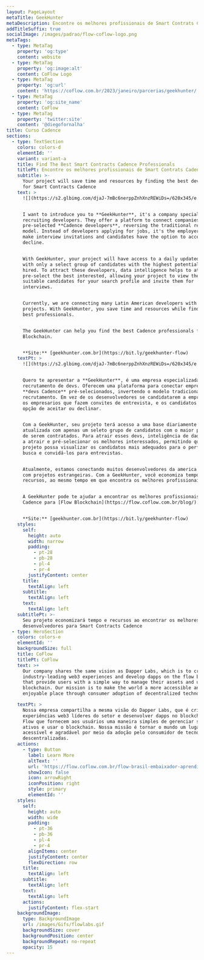 ```yaml
---
layout: PageLayout
metaTitle: GeekHunter
metaDescription: Encontre os melhores profissionais de Smart Contrats Cadence
addTitleSuffix: true
socialImage: /images/padrao/flow-coflow-logo.png
metaTags:
  - type: MetaTag
    property: 'og:type'
    content: website
  - type: MetaTag
    property: 'og:image:alt'
    content: CoFlow Logo
  - type: MetaTag
    property: 'og:url'
    content: 'https://coflow.com.br/2023/janeiro/parcerias/geekhunter/'
  - type: MetaTag
    property: 'og:site_name'
    content: CoFlow
  - type: MetaTag
    property: 'twitter:site'
    content: '@diegofornalha'
title: Curso Cadence
sections:
  - type: TextSection
    colors: colors-d
    elementId: ''
    variant: variant-a
    title: Find The Best Smart Contracts Cadence Professionals
    titlePt: Encontre os melhores profissionais de Smart Contrats Cadence
    subtitle: >-
      Your project will save time and resources by finding the best developers
      for Smart Contracts Cadence
    text: >
      ![](https://s2.glbimg.com/djaJ-7mBc6nerppZnhXnzREWiDs=/620x345/e.glbimg.com/og/ed/f/original/2022/03/11/celso_ferrari_e_tomas_ferrari_fundadores_da_geekhunter.\_credito_jose_somensi.jpg)


      I want to introduce you to **GeekHunter**, it's a company specializing in
      recruiting developers. They offer a platform to connect companies with
      pre-selected **Cadence developers**, reversing the traditional recruitment
      model. Instead of developers applying for jobs, it's the employers who
      make interview invitations and candidates have the option to accept or
      decline.


      With GeekHunter, your project will have access to a daily updated database
      with only a select group of candidates with the highest potential to be
      hired. To attract these developers, data intelligence helps to attract and
      pre-select the best interested, allowing your project to view the most
      suitable candidates for your search profile and invite them for
      interviews.


      Currently, we are connecting many Latin American developers with foreign
      projects. With GeekHunter, you save time and resources while finding the
      best professionals.


      The GeekHunter can help you find the best Cadence professionals for Flow
      Blockchain.


      **Site:** [geekhunter.com.br](https://bit.ly/geekhunter-flow)
    textPt: >
      ![](https://s2.glbimg.com/djaJ-7mBc6nerppZnhXnzREWiDs=/620x345/e.glbimg.com/og/ed/f/original/2022/03/11/celso_ferrari_e_tomas_ferrari_fundadores_da_geekhunter.\_credito_jose_somensi.jpg)


      Quero te apresentar a **GeekHunter**, é uma empresa especializada em
      recrutamento de devs. Oferecem uma plataforma para conectar empresas com
      **devs Cadence** pré-selecionados, invertendo o modelo tradicional de
      recrutamento. Em vez de os desenvolvedores se candidatarem a empregos, são
      os empresarios que fazem convites de entrevista, e os candidatos têm a
      opção de aceitar ou declinar.


      Com a GeekHunter, seu projeto terá acesso a uma base diariamente
      atualizada com apenas um seleto grupo de candidatos com o maior potencial
      de serem contratados. Para atrair esses devs, inteligência de dados ajudam
      a atrair e pré-selecionar os melhores interessados, permitindo que seu
      projeto possa visualizar os candidatos mais adequados para o perfil de sua
      busca e convidá-los para entrevistas.


      Atualmente, estamos conectando muitos desenvolvedores da america latina
      com projetos estrangeiras. Com a GeekHunter, você economiza tempo e
      recursos, ao mesmo tempo em que encontra os melhores profissionais.


      A GeekHunter pode te ajudar a encontrar os melhores profissionais de
      Cadence para [Flow Blockchain](https://flow.coflow.com.br/blog/).


      **Site:** [geekhunter.com.br](https://bit.ly/geekhunter-flow)
    styles:
      self:
        height: auto
        width: narrow
        padding:
          - pt-28
          - pb-28
          - pl-4
          - pr-4
        justifyContent: center
      title:
        textAlign: left
      subtitle:
        textAlign: left
      text:
        textAlign: left
    subtitlePt: >-
      Seu projeto economizará tempo e recursos ao encontrar os melhores
      desenvolvedores para Smart Contracts Cadence
  - type: HeroSection
    colors: colors-e
    elementId: ''
    backgroundSize: full
    title: CoFlow
    titlePt: CoFlow
    text: >+
      Our company shares the same vision as Dapper Labs, which is to create
      industry-leading web3 experiences and develop dapps on the flow blockchain
      that provide users with a simple way to manage their assets and use the
      blockchain. Our mission is to make the world a more accessible and
      enjoyable place through consumer adoption of decentralized technologies.

    textPt: >
      Nossa empresa compartilha a mesma visão do Dapper Labs, que é criar
      experiências web3 líderes do setor e desenvolver dapps no blockchain de
      Flow que fornecem aos usuários uma maneira simples de gerenciar seus
      ativos e usar o blockchain. Nossa missão é tornar o mundo um lugar mais
      acessível e agradável por meio da adoção pelo consumidor de tecnologias
      descentralizadas.
    actions:
      - type: Button
        label: Learn More
        altText: ''
        url: 'https://flow.coflow.com.br/flow-brasil-embaixador-aprendiz/'
        showIcon: false
        icon: arrowRight
        iconPosition: right
        style: primary
        elementId: ''
    styles:
      self:
        height: auto
        width: wide
        padding:
          - pt-36
          - pb-36
          - pl-4
          - pr-4
        alignItems: center
        justifyContent: center
        flexDirection: row
      title:
        textAlign: left
      subtitle:
        textAlign: left
      text:
        textAlign: left
      actions:
        justifyContent: flex-start
    backgroundImage:
      type: BackgroundImage
      url: /images/Gifs/flowlabs.gif
      backgroundSize: cover
      backgroundPosition: center
      backgroundRepeat: no-repeat
      opacity: 15
---
```

